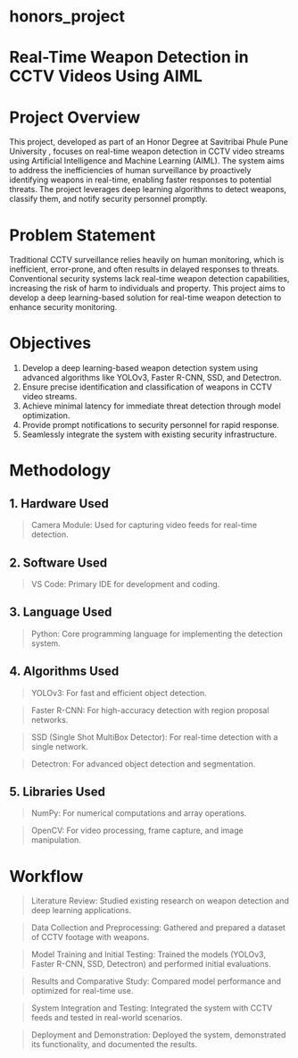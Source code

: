 # honors_project

# Real-Time Weapon Detection in CCTV Videos Using AIML

# Project Overview
This project, developed as part of an Honor Degree at Savitribai Phule Pune University , focuses on real-time weapon detection in CCTV video streams using Artificial Intelligence and Machine Learning (AIML). The system aims to address the inefficiencies of human surveillance by proactively identifying weapons in real-time, enabling faster responses to potential threats. The project leverages deep learning algorithms to detect weapons, classify them, and notify security personnel promptly.

# Problem Statement
Traditional CCTV surveillance relies heavily on human monitoring, which is inefficient, error-prone, and often results in delayed responses to threats. Conventional security systems lack real-time weapon detection capabilities, increasing the risk of harm to individuals and property. This project aims to develop a deep learning-based solution for real-time weapon detection to enhance security monitoring.

# Objectives
1. Develop a deep learning-based weapon detection system using advanced algorithms like YOLOv3, Faster R-CNN, SSD, and Detectron.
2. Ensure precise identification and classification of weapons in CCTV video streams.
3. Achieve minimal latency for immediate threat detection through model optimization.
4. Provide prompt notifications to security personnel for rapid response.
5. Seamlessly integrate the system with existing security infrastructure.

# Methodology

## 1. Hardware Used

> Camera Module: Used for capturing video feeds for real-time detection.

## 2. Software Used

> VS Code: Primary IDE for development and coding.

## 3. Language Used

> Python: Core programming language for implementing the detection system.

## 4. Algorithms Used

> YOLOv3: For fast and efficient object detection.

> Faster R-CNN: For high-accuracy detection with region proposal networks.

> SSD (Single Shot MultiBox Detector): For real-time detection with a single network.

> Detectron: For advanced object detection and segmentation.

## 5. Libraries Used

> NumPy: For numerical computations and array operations.

> OpenCV: For video processing, frame capture, and image manipulation.

# Workflow

> Literature Review: Studied existing research on weapon detection and deep learning applications.

> Data Collection and Preprocessing: Gathered and prepared a dataset of CCTV footage with weapons.

> Model Training and Initial Testing: Trained the models (YOLOv3, Faster R-CNN, SSD, Detectron) and performed initial evaluations.

> Results and Comparative Study: Compared model performance and optimized for real-time use.

> System Integration and Testing: Integrated the system with CCTV feeds and tested in real-world scenarios.

> Deployment and Demonstration: Deployed the system, demonstrated its functionality, and documented the results.
